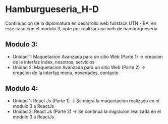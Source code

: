 # Hamburgueseria_H-D
Continuacion de la diplomatura en desarrollo web fullstack UTN - BA, en este caso con el modulo 3, opte por realizar una web de hamburgueseria
## Modulo 3:
* Unidad 1: Maquetacion Avanzada para un sitio Web (Parte 1) -> creacion de la interfaz index, nosotros, servicios
* Unidad 2: Maquetacion Avanzada para un sitio Web (Parte 2) -> creacion de la interfaz menu, novedades, contacto

## Modulo 4:
* Unidad 1: React Js (Parte 1) -> Se migra la maquetacion realizada en el modulo 3 a ReactJs
* Unidad 2: React Js (Parte 2) -> Se continua la migracion realizada en el modulo 3 a ReactJs
